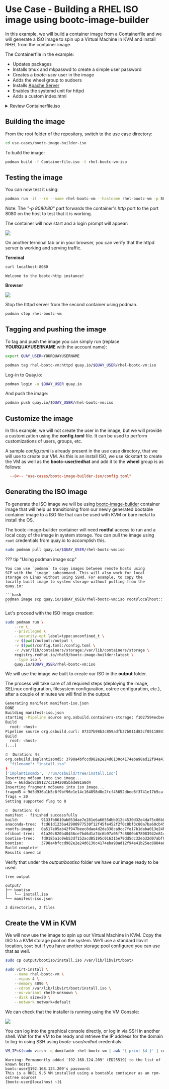# Use Case - Building a RHEL ISO image using bootc-image-builder

In this example, we will build a container image from a Containerfile and we will generate a ISO image to spin up a Virtual Machine in KVM and install RHEL from the container image.

The Containerfile in the example:

- Updates packages
- Installs tmux and mkpasswd to create a simple user password
- Creates a *bootc-user* user in the image
- Adds the wheel group to sudoers
- Installs [Apache Server](https://httpd.apache.org/)
- Enables the systemd unit for httpd
- Adds a custom index.html

<details>
  <summary>Review Containerfile.iso</summary>
  ```dockerfile
  --8<-- "use-cases/bootc-image-builder-iso/Containerfile.iso"
  ```
</details>

## Building the image

From the root folder of the repository, switch to the use case directory:

```bash
cd use-cases/bootc-image-builder-iso
```

To build the image:

```bash
podman build -f Containerfile.iso -t rhel-bootc-vm:iso
```

## Testing the image

You can now test it using:

```bash
podman run -it --rm --name rhel-bootc-vm --hostname rhel-bootc-vm -p 8080:80 rhel-bootc-vm:iso
```

Note: The *"-p 8080:80"* part forwards the container's *http* port to the port 8080 on the host to test that it is working.

The container will now start and a login prompt will appear:

![](./assets/bootc-container.png)

On another terminal tab or in your browser, you can verify that the httpd server is working and serving traffic.

**Terminal**

```bash
curl localhost:8080
```
```
Welcome to the bootc-http instance!
```

**Browser**

![](./assets/browser-test.png)

Stop the httpd server from the second container using podman.

```bash
podman stop rhel-bootc-vm
```

## Tagging and pushing the image

To tag and push the image you can simply run (replace **YOURQUAYUSERNAME** with the account name):


```bash
export QUAY_USER=YOURQUAYUSERNAME
```

```bash
podman tag rhel-bootc-vm:httpd quay.io/$QUAY_USER/rhel-bootc-vm:iso
```

Log-in to Quay.io:

```bash
podman login -u $QUAY_USER quay.io
```

And push the image:

```bash
podman push quay.io/$QUAY_USER/rhel-bootc-vm:iso
```

## Customize the image

In this example, we will not create the user in the image, but we will provide a customization using the **config.toml** file. It can be used to perform customizations of users, groups, etc.

A sample *config.toml* is already present in the use case directory, that we will use to create our VM. As this is an install ISO, we use kickstart to create the VM as well as the  **bootc-user/redhat** and add it to the **wheel** group is as follows:

```toml
  --8<-- "use-cases/bootc-image-builder-iso/config.toml"
```

## Generating the ISO image

To generate the ISO image we will be using [bootc-image-builder](https://github.com/osbuild/bootc-image-builder) container image that will help us transitioning from our newly generated bootable container image to a ISO file that can be used with KVM or bare metal to install the OS.

The bootc-image-builder container will need **rootful** access to run and a local copy of the image in system storage. You can pull the image using `root` credentials from quay.io to accomplish this.

```bash
sudo podman pull quay.io/$QUAY_USER/rhel-bootc-vm:iso
```

??? tip "Using podman image scp"

    You can use `podman` to copy images between remote hosts using 
    SCP with the `image` subcommand. This will also work for local
    storage on Linux without using SSHd. For example, to copy the 
    locally built image to system storage without pulling from the quay.io:
    
    ```bash
    podman image scp quay.io/$QUAY_USER/rhel-bootc-vm:iso root@localhost::
    ```

Let's proceed with the ISO image creation:

```bash
sudo podman run \
    --rm \
    --privileged \
    --security-opt label=type:unconfined_t \
    -v $(pwd)/output:/output \
    -v $(pwd)/config.toml:/config.toml \
    -v /var/lib/containers/storage:/var/lib/containers/storage \
    registry.redhat.io/rhel9/bootc-image-builder:latest \
    --type iso \
    quay.io/$QUAY_USER/rhel-bootc-vm:iso
```

We will use the image we built to create our ISO in the **output** folder.

The process will take care of all required steps (deploying the image, SELinux configuration, filesystem configuration, ostree configuration, etc.), after a couple of minutes we will find in the output:

```bash
Generating manifest manifest-iso.json
DONE
Building manifest-iso.json
starting -Pipeline source org.osbuild.containers-storage: f1027594ecbee0b434f86af01d4ba21b478265c0c773e35c387858d0fc4bf16d
Build
  root: <host>
Pipeline source org.osbuild.curl: 07337b98b3c859adfb37b011d83cf0511884147bf999e7869ffbf9074b529a4f
Build
  root: <host>
[...]

⏱  Duration: 9s
org.osbuild.implantisomd5: 3798a4bfccd982e2e24d6130c4174eba98ad12f94a41b25ec8884a8cfccaf8ce {
  "filename": "install.iso"
}
['implantisomd5', '/run/osbuild/tree/install.iso']
Inserting md5sum into iso image...
md5 = 66adac8cb9127c31942085bade81a8d4
Inserting fragment md5sums into iso image...
fragmd5 = 9d5d936a1b5c8f9bf96e1e14c164898d8e2fcf45652dbee6f3741e17b5ca
frags = 20
Setting supported flag to 0

⏱  Duration: 6s
manifest - finished successfully
build:          9133fb8610ab053dae7e281e6a6655dbb912c4530d32e4da75c06b8713a87c80
anaconda-tree:  fcd61d1236a42900977530f12f45fe452f2f0c8bf3c80a7ba60cb45ffe4bf36d
rootfs-image:   0a517e05ab42f947beec8dae4d2da338ca9cc7fe17b1daba013e24b1c60aeadf
efiboot-tree:   61a20c820b40436ce7bd6d1a74c6b97a05f7c8800b678083942e814cf9f7cc0e
bootiso-tree:   fd0185a1c0eb53df152acd85195c016315e79dd5dc32eb32d07abf0e21251c62
bootiso:        3798a4bfccd982e2e24d6130c4174eba98ad12f94a41b25ec8884a8cfccaf8ce
Build complete!
Results saved in

```

Verify that under the *output/bootiso* folder we have our image ready to be used.

```bash
tree output
```
```
output/
├── bootiso
│   └── install.iso
└── manifest-iso.json

2 directories, 2 files
```

## Create the VM in KVM

We will now use the image to spin up our Virtual Machine in KVM. Copy the ISO to a KVM storage pool on the system. We'll use a standard libvirt location, `boot` but if you have another storage pool configured you can use that as well. 

```bash
sudo cp output/bootiso/install.iso /var/lib/libvirt/boot/
```

```bash
sudo virt-install \
    --name rhel-bootc-vm \
    --vcpus 4 \
    --memory 4096 \
    --cdrom /var/lib/libvirt/boot/install.iso \
    --os-variant rhel9-unknown \
    --disk size=20 \
    --network network=default
```

We can check that the installer is running using the VM Console:

![](./assets/anaconda-boot.png)

You can log into the graphical console directly, or log in via SSH in another shell. Wait for the VM to be ready and retrieve the IP address for the domain to log-in using SSH using *bootc-user/redhat* credentials:

```bash
VM_IP=$(sudo virsh -q domifaddr rhel-bootc-vm | awk '{ print $4 }' | cut -d"/" -f1) && ssh bootc-user@$VM_IP
```
```
Warning: Permanently added '192.168.124.209' (ED25519) to the list of known hosts.
bootc-user@192.168.124.209's password:
This is a RHEL 9.6 VM installed using a bootable container as an rpm-ostree source!
[bootc-user@localhost ~]$
```
